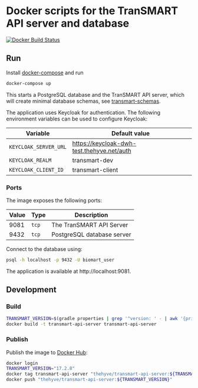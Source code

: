 # Docker scripts for the TranSMART API server and database

[![Docker Build Status](https://img.shields.io/docker/pulls/thehyve/transmart-api-server.svg)](https://hub.docker.com/r/thehyve/transmart-api-server)

## Run

Install [docker-compose](https://docs.docker.com/compose/install/) and run
```bash
docker-compose up
```

This starts a PostgreSQL database and the TranSMART API server, which will
create minimal database schemas, see [transmart-schemas](../transmart-schemas).

The application uses Keycloak for authentication. The following environment variables
can be used to configure Keycloak:

Variable              | Default value
----------------------|---------------
`KEYCLOAK_SERVER_URL` | https://keycloak-dwh-test.thehyve.net/auth
`KEYCLOAK_REALM`      | transmart-dev
`KEYCLOAK_CLIENT_ID`  | transmart-client

### Ports

The image exposes the following ports:

Value    | Type  | Description
---------|-------|-----------------
9081     | `tcp` | The TranSMART API Server
9432     | `tcp` | PostgreSQL database server

Connect to the database using:
```bash
psql -h localhost -p 9432 -U biomart_user
```
The application is available at http://localhost:9081.


## Development

### Build

```bash
TRANSMART_VERSION=$(gradle properties | grep '^version: ' - | awk '{print $2}')
docker build -t transmart-api-server transmart-api-server
```

### Publish

Publish the image to [Docker Hub](https://hub.docker.com/r/thehyve/transmart-api-server):

```bash
docker login
TRANSMART_VERSION="17.2.8"
docker tag transmart-api-server "thehyve/transmart-api-server:${TRANSMART_VERSION}"
docker push "thehyve/transmart-api-server:${TRANSMART_VERSION}"
```
